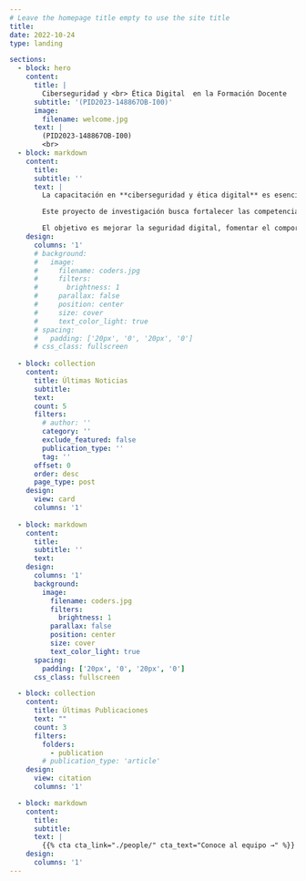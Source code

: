 ```yaml
---
# Leave the homepage title empty to use the site title
title:
date: 2022-10-24
type: landing

sections:
  - block: hero
    content:
      title: |
        Ciberseguridad y <br> Ética Digital  en la Formación Docente
      subtitle: '(PID2023-148867OB-I00)'
      image:
        filename: welcome.jpg
      text: |
        (PID2023-148867OB-I00)
        <br>  
  - block: markdown
    content:
      title:
      subtitle: ''
      text: |
        La capacitación en **ciberseguridad y ética digital** es esencial para que los docentes enseñen y actúen de forma segura y responsable en el entorno digital. Esto contribuye a una sociedad más competente y protegida.

        Este proyecto de investigación busca fortalecer las competencias digitales del profesorado de primaria mediante un **simulador virtual basado en inteligencia artificial**. Para ello, se analizará el nivel actual de conocimiento y los hábitos digitales del profesorado a través de encuestas, entrevistas y grupos focales.

        El objetivo es mejorar la seguridad digital, fomentar el comportamiento ético en línea y aportar al desarrollo económico mediante una fuerza laboral mejor preparada.
    design:
      columns: '1'
      # background:
      #   image: 
      #     filename: coders.jpg
      #     filters:
      #       brightness: 1
      #     parallax: false
      #     position: center
      #     size: cover
      #     text_color_light: true
      # spacing:
      #   padding: ['20px', '0', '20px', '0']
      # css_class: fullscreen
  
  - block: collection
    content:
      title: Últimas Noticias
      subtitle:
      text:
      count: 5
      filters:
        # author: ''
        category: ''
        exclude_featured: false
        publication_type: ''
        tag: ''
      offset: 0
      order: desc
      page_type: post
    design:
      view: card
      columns: '1'
  
  - block: markdown
    content:
      title:
      subtitle: ''
      text:
    design:
      columns: '1'
      background:
        image: 
          filename: coders.jpg
          filters:
            brightness: 1
          parallax: false
          position: center
          size: cover
          text_color_light: true
      spacing:
        padding: ['20px', '0', '20px', '0']
      css_class: fullscreen

  - block: collection
    content:
      title: Últimas Publicaciones
      text: ""
      count: 3
      filters:
        folders:
          - publication
        # publication_type: 'article'
    design:
      view: citation
      columns: '1'

  - block: markdown
    content:
      title:
      subtitle:
      text: |
        {{% cta cta_link="./people/" cta_text="Conoce al equipo →" %}}
    design:
      columns: '1'
---
```

